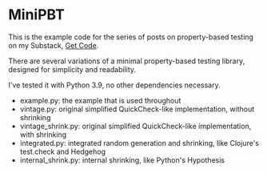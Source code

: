 # MiniPBT

This is the example code for the series of posts on property-based testing on my Substack, [Get Code](https://getcode.substack.com/).

There are several variations of a minimal property-based testing library, designed for simplicity and readability.

I've tested it with Python 3.9, no other dependencies necessary.

- example.py: the example that is used throughout
- vintage.py: original simplified QuickCheck-like implementation, without shrinking
- vintage_shrink.py: original simplified QuickCheck-like implementation, with shrinking
- integrated.py: integrated random generation and shrinking, like Clojure's test.check and Hedgehog
- internal_shrink.py: internal shrinking, like Python's Hypothesis